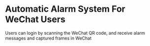 # Automatic Alarm System For WeChat Users

Users can login by scanning the WeChat QR code, and receive alarm messages and captured frames in WeChat
